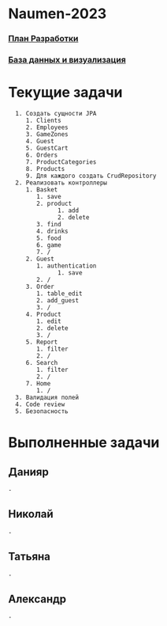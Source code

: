 # Naumen-2023
### <a href="https://docs.google.com/document/d/1OPyunPzj2ujtxcH14WSPzxNsq6_nW5wLxD2vCCVMzV4/edit?usp=sharing">План Разработки</a>
### <a href="https://miro.com/app/board/uXjVMjW_sFk=/?share_link_id=767094752407">База данных и визуализация</a>
# Текущие задачи

      1. Создать сущности JPA
         1. Clients
         2. Employees
         3. GameZones
         4. Guest
         5. GuestCart
         6. Orders
         7. ProductCategories
         8. Products
         9. Для каждого создать CrudRepository
      2. Реализовать контроллеры
         1. Basket
            1. save
            2. product
                  1. add
                  2. delete
            3. find
            4. drinks
            5. food
            6. game
            7. /
         2. Guest
            1. authentication
                  1. save
            2. /
         3. Order
            1. table_edit
            2. add_guest
            3. /
         4. Product
            1. edit
            2. delete
            3. / 
         5. Report
            1. filter
            2. /
         6. Search
            1. filter
            2. /
         7. Home
            1. /
      3. Валидация полей
      4. Code review
      5. Безопасность

# Выполненные задачи
## Данияр
    -
## Николай
    -
## Татьяна
    -
## Александр
    -
